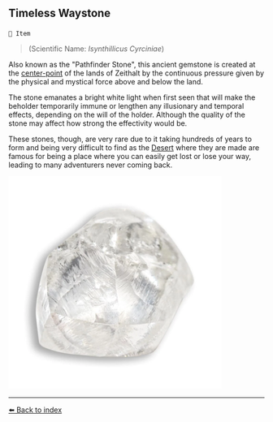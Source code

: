 ## Timeless Waystone

`📜 Item`

> (Scientific Name: *Isynthillicus Cyrciniae*)

Also known as the "Pathfinder Stone", this ancient gemstone is created at the [center-point](../refs/timeless_desert.md) of the lands of Zeithalt by the continuous pressure given by the physical and mystical force above and below the land.

The stone emanates a bright white light when first seen that will make the beholder temporarily immune or lengthen any illusionary and temporal effects, depending on the will of the holder. Although the quality of the stone may affect how strong the effectivity would be.

These stones, though, are very rare due to it taking hundreds of years to form and being very difficult to find as the [Desert](../refs/timeless_desert.md) where they are made are famous for being a place where you can easily get lost or lose your way, leading to many adventurers never coming back.

![Timeless Waystone](../../refs/img/timeless_waystone.png)


----------
[⬅️ Back to index](../refs/index.md#22a0_s)